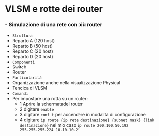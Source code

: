 # VLSM e rotte dei router

### - Simulazione di una rete con più router
- `Struttura`
- Reparto A (120 host)
- Reparto B (50 host)
- Reparto C (20 host)
- Reparto D (20 host)
- `Componenti`
- Switch
- Router
- `Particolarità`
- Organizzazione anche nella visualizzazione Physical
- Tencica di VLSM
- `Comandi`
- Per impostare una rotta su un router:
  - 1 Aprire la schermatadel router
  - 2 digitare `enable`
  - 3 digitare `conf t` per accendere in modalità di configurazione
  - 4 digitare `ip route {ip rete destinazione} {subnet mask} {link destinazione}` nel mio caso `ip route 200.100.50.192 255.255.255.224 10.10.10.2"`
